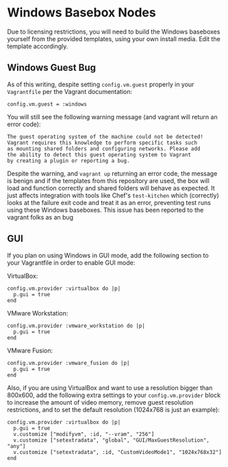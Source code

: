 Windows Basebox Nodes
=====================

Due to licensing restrictions, you will need to build the Windows baseboxes
yourself from the provided templates, using your own install media.  Edit
the template accordingly.

Windows Guest Bug
-----------------

As of this writing, despite setting `config.vm.guest` properly in your `Vagrantfile` 
per the Vagrant documentation:

    config.vm.guest = :windows
    
You will still see the following warning message (and vagrant will return an error code):

    The guest operating system of the machine could not be detected!
    Vagrant requires this knowledge to perform specific tasks such
    as mounting shared folders and configuring networks. Please add
    the ability to detect this guest operating system to Vagrant
    by creating a plugin or reporting a bug.

Despite the warning, and `vagrant up` returning an error code, the message is benign and if
the templates from this repository are used, the box will load and function correctly and
shared folders will behave as expected.  It just affects integration with tools like Chef's 
`test-kitchen` which (correctly) looks at the failure exit code and treat it as an error,
preventing test runs using these Windows baseboxes.  This issue has been reported to 
the vagrant folks as an bug

GUI
---

If you plan on using Windows in GUI mode, add the following section to your
Vagrantfile in order to enable GUI mode:

VirtualBox:

    config.vm.provider :virtualbox do |p|
      p.gui = true
    end

VMware Workstation:

    config.vm.provider :vmware_workstation do |p|
      p.gui = true
    end

VMware Fusion:

    config.vm.provider :vmware_fusion do |p|
      p.gui = true
    end

Also, if you are using VirtualBox and want to use a resolution bigger than
800x600, add the following extra settings to your `config.vm.provider` block
to increase the amount of video memory, remove guest resolution restrictions,
and to set the default resolution (1024x768 is just an example):

    config.vm.provider :virtualbox do |p|
      p.gui = true
      v.customize ["modifyvm", :id, "--vram", "256"]
      v.customize ["setextradata", "global", "GUI/MaxGuestResolution", "any"]
      v.customize ["setextradata", :id, "CustomVideoMode1", "1024x768x32"]
    end
